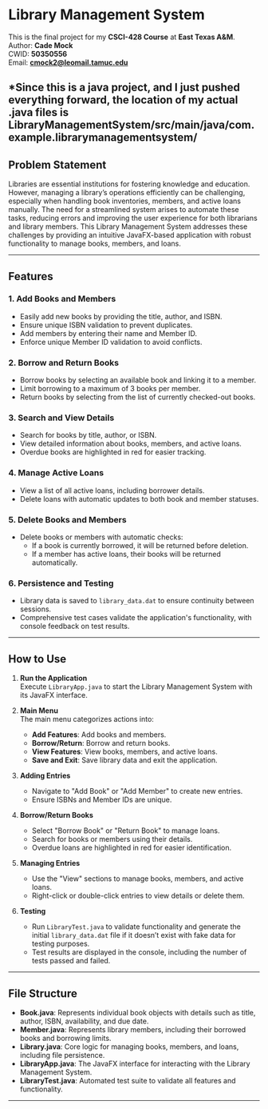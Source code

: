 # Library Management System

This is the final project for my **CSCI-428 Course** at **East Texas A&M**.  
Author: **Cade Mock**  
CWID: **50350556**  
Email: **cmock2@leomail.tamuc.edu**

*Since this is a java project, and I just pushed everything forward, the location of my actual .java files is LibraryManagementSystem/src/main/java/com.example.librarymanagementsystem/
---

## Problem Statement

Libraries are essential institutions for fostering knowledge and education. However, managing a library’s operations efficiently can be challenging, especially when handling book inventories, members, and active loans manually. The need for a streamlined system arises to automate these tasks, reducing errors and improving the user experience for both librarians and library members. This Library Management System addresses these challenges by providing an intuitive JavaFX-based application with robust functionality to manage books, members, and loans.

---

## Features

### 1. **Add Books and Members**
- Easily add new books by providing the title, author, and ISBN.
- Ensure unique ISBN validation to prevent duplicates.
- Add members by entering their name and Member ID.
- Enforce unique Member ID validation to avoid conflicts.

### 2. **Borrow and Return Books**
- Borrow books by selecting an available book and linking it to a member.
- Limit borrowing to a maximum of 3 books per member.
- Return books by selecting from the list of currently checked-out books.

### 3. **Search and View Details**
- Search for books by title, author, or ISBN.
- View detailed information about books, members, and active loans.
- Overdue books are highlighted in red for easier tracking.

### 4. **Manage Active Loans**
- View a list of all active loans, including borrower details.
- Delete loans with automatic updates to both book and member statuses.

### 5. **Delete Books and Members**
- Delete books or members with automatic checks:
  - If a book is currently borrowed, it will be returned before deletion.
  - If a member has active loans, their books will be returned automatically.

### 6. **Persistence and Testing**
- Library data is saved to `library_data.dat` to ensure continuity between sessions.
- Comprehensive test cases validate the application's functionality, with console feedback on test results.

---

## How to Use

1. **Run the Application**  
   Execute `LibraryApp.java` to start the Library Management System with its JavaFX interface.

2. **Main Menu**  
   The main menu categorizes actions into:
   - **Add Features**: Add books and members.
   - **Borrow/Return**: Borrow and return books.
   - **View Features**: View books, members, and active loans.
   - **Save and Exit**: Save library data and exit the application.

3. **Adding Entries**  
   - Navigate to "Add Book" or "Add Member" to create new entries.
   - Ensure ISBNs and Member IDs are unique.

4. **Borrow/Return Books**  
   - Select "Borrow Book" or "Return Book" to manage loans.
   - Search for books or members using their details.
   - Overdue loans are highlighted in red for easier identification.

5. **Managing Entries**  
   - Use the "View" sections to manage books, members, and active loans.
   - Right-click or double-click entries to view details or delete them.

6. **Testing**  
   - Run `LibraryTest.java` to validate functionality and generate the initial `library_data.dat` file if it doesn’t exist with fake data for testing purposes.
   - Test results are displayed in the console, including the number of tests passed and failed.

---

## File Structure

- **Book.java**: Represents individual book objects with details such as title, author, ISBN, availability, and due date.
- **Member.java**: Represents library members, including their borrowed books and borrowing limits.
- **Library.java**: Core logic for managing books, members, and loans, including file persistence.
- **LibraryApp.java**: The JavaFX interface for interacting with the Library Management System.
- **LibraryTest.java**: Automated test suite to validate all features and functionality.

---
